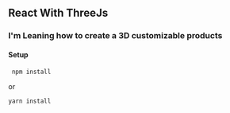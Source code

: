## React With ThreeJs
 ### I'm Leaning how to create a 3D customizable products

#### Setup
```sh
 npm install
 ```
  or
  ```sh 
  yarn install
  ```  